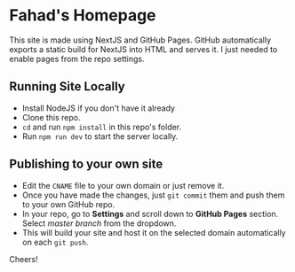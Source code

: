 # Fahad's Homepage

This site is made using NextJS and GitHub Pages. GitHub automatically exports a static build for NextJS into HTML and serves it. I just needed to enable pages from the repo settings.

## Running Site Locally

- Install NodeJS if you don't have it already
- Clone this repo.
- `cd` and run `npm install` in this repo's folder.
- Run `npm run dev` to start the server locally.

## Publishing to your own site

- Edit the `CNAME` file to your own domain or just remove it.
- Once you have made the changes, just `git commit` them and push them to your own GitHub repo.
- In your repo, go to **Settings** and scroll down to **GitHub Pages** section. Select *master branch* from the dropdown.
- This will build your site and host it on the selected domain automatically on each `git push`.

Cheers!
